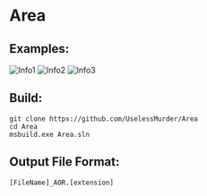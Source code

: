 # Area


## Examples:

   ![Info1](https://pp.userapi.com/c845218/v845218866/80219/roHenC7XkK4.jpg)
   ![Info2](https://pp.userapi.com/c845218/v845218866/80220/VPiDI7tff-w.jpg)
   ![Info3](https://pp.userapi.com/c845218/v845218866/8022a/nq9Ap66DqWc.jpg)

## Build:

    git clone https://github.com/UselessMurder/Area
    cd Area
    msbuild.exe Area.sln
    
## Output File Format:

    [FileName]_AOR.[extension]
    
